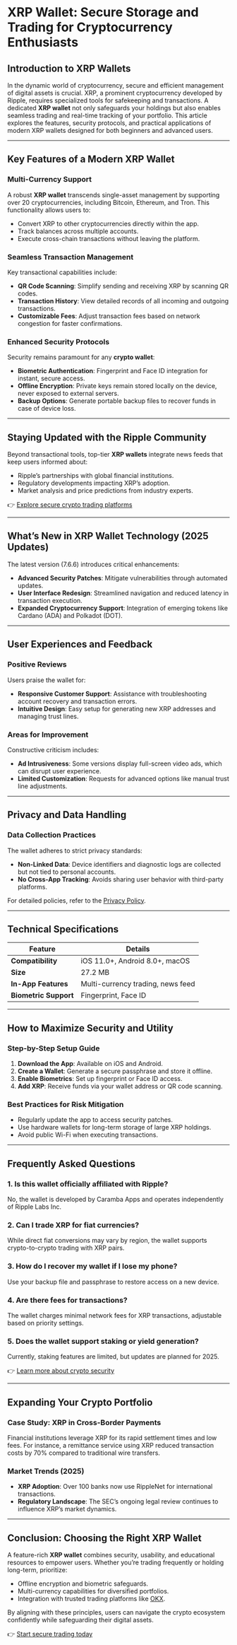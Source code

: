 # XRP Wallet: Secure Storage and Trading for Cryptocurrency Enthusiasts

## Introduction to XRP Wallets  
In the dynamic world of cryptocurrency, secure and efficient management of digital assets is crucial. XRP, a prominent cryptocurrency developed by Ripple, requires specialized tools for safekeeping and transactions. A dedicated **XRP wallet** not only safeguards your holdings but also enables seamless trading and real-time tracking of your portfolio. This article explores the features, security protocols, and practical applications of modern XRP wallets designed for both beginners and advanced users.

---

## Key Features of a Modern XRP Wallet  

### Multi-Currency Support  
A robust **XRP wallet** transcends single-asset management by supporting over 20 cryptocurrencies, including Bitcoin, Ethereum, and Tron. This functionality allows users to:  
- Convert XRP to other cryptocurrencies directly within the app.  
- Track balances across multiple accounts.  
- Execute cross-chain transactions without leaving the platform.  

### Seamless Transaction Management  
Key transactional capabilities include:  
- **QR Code Scanning**: Simplify sending and receiving XRP by scanning QR codes.  
- **Transaction History**: View detailed records of all incoming and outgoing transactions.  
- **Customizable Fees**: Adjust transaction fees based on network congestion for faster confirmations.  

### Enhanced Security Protocols  
Security remains paramount for any **crypto wallet**:  
- **Biometric Authentication**: Fingerprint and Face ID integration for instant, secure access.  
- **Offline Encryption**: Private keys remain stored locally on the device, never exposed to external servers.  
- **Backup Options**: Generate portable backup files to recover funds in case of device loss.  

---

## Staying Updated with the Ripple Community  
Beyond transactional tools, top-tier **XRP wallets** integrate news feeds that keep users informed about:  
- Ripple’s partnerships with global financial institutions.  
- Regulatory developments impacting XRP’s adoption.  
- Market analysis and price predictions from industry experts.  

👉 [Explore secure crypto trading platforms](https://bit.ly/okx-bonus)  

---

## What’s New in XRP Wallet Technology (2025 Updates)  
The latest version (7.6.6) introduces critical enhancements:  
- **Advanced Security Patches**: Mitigate vulnerabilities through automated updates.  
- **User Interface Redesign**: Streamlined navigation and reduced latency in transaction execution.  
- **Expanded Cryptocurrency Support**: Integration of emerging tokens like Cardano (ADA) and Polkadot (DOT).  

---

## User Experiences and Feedback  

### Positive Reviews  
Users praise the wallet for:  
- **Responsive Customer Support**: Assistance with troubleshooting account recovery and transaction errors.  
- **Intuitive Design**: Easy setup for generating new XRP addresses and managing trust lines.  

### Areas for Improvement  
Constructive criticism includes:  
- **Ad Intrusiveness**: Some versions display full-screen video ads, which can disrupt user experience.  
- **Limited Customization**: Requests for advanced options like manual trust line adjustments.  

---

## Privacy and Data Handling  

### Data Collection Practices  
The wallet adheres to strict privacy standards:  
- **Non-Linked Data**: Device identifiers and diagnostic logs are collected but not tied to personal accounts.  
- **No Cross-App Tracking**: Avoids sharing user behavior with third-party platforms.  

For detailed policies, refer to the [Privacy Policy](https://caramba-apps.com/privacy).  

---

## Technical Specifications  

| Feature               | Details                          |  
|-----------------------|----------------------------------|  
| **Compatibility**     | iOS 11.0+, Android 8.0+, macOS   |  
| **Size**              | 27.2 MB                          |  
| **In-App Features**   | Multi-currency trading, news feed|  
| **Biometric Support** | Fingerprint, Face ID              |  

---

## How to Maximize Security and Utility  

### Step-by-Step Setup Guide  
1. **Download the App**: Available on iOS and Android.  
2. **Create a Wallet**: Generate a secure passphrase and store it offline.  
3. **Enable Biometrics**: Set up fingerprint or Face ID access.  
4. **Add XRP**: Receive funds via your wallet address or QR code scanning.  

### Best Practices for Risk Mitigation  
- Regularly update the app to access security patches.  
- Use hardware wallets for long-term storage of large XRP holdings.  
- Avoid public Wi-Fi when executing transactions.  

---

## Frequently Asked Questions  

### 1. Is this wallet officially affiliated with Ripple?  
No, the wallet is developed by Caramba Apps and operates independently of Ripple Labs Inc.  

### 2. Can I trade XRP for fiat currencies?  
While direct fiat conversions may vary by region, the wallet supports crypto-to-crypto trading with XRP pairs.  

### 3. How do I recover my wallet if I lose my phone?  
Use your backup file and passphrase to restore access on a new device.  

### 4. Are there fees for transactions?  
The wallet charges minimal network fees for XRP transactions, adjustable based on priority settings.  

### 5. Does the wallet support staking or yield generation?  
Currently, staking features are limited, but updates are planned for 2025.  

👉 [Learn more about crypto security](https://bit.ly/okx-bonus)  

---

## Expanding Your Crypto Portfolio  

### Case Study: XRP in Cross-Border Payments  
Financial institutions leverage XRP for its rapid settlement times and low fees. For instance, a remittance service using XRP reduced transaction costs by 70% compared to traditional wire transfers.  

### Market Trends (2025)  
- **XRP Adoption**: Over 100 banks now use RippleNet for international transactions.  
- **Regulatory Landscape**: The SEC’s ongoing legal review continues to influence XRP’s market dynamics.  

---

## Conclusion: Choosing the Right XRP Wallet  

A feature-rich **XRP wallet** combines security, usability, and educational resources to empower users. Whether you’re trading frequently or holding long-term, prioritize:  
- Offline encryption and biometric safeguards.  
- Multi-currency capabilities for diversified portfolios.  
- Integration with trusted trading platforms like [OKX](https://bit.ly/okx-bonus).  

By aligning with these principles, users can navigate the crypto ecosystem confidently while safeguarding their digital assets.  

👉 [Start secure trading today](https://bit.ly/okx-bonus)